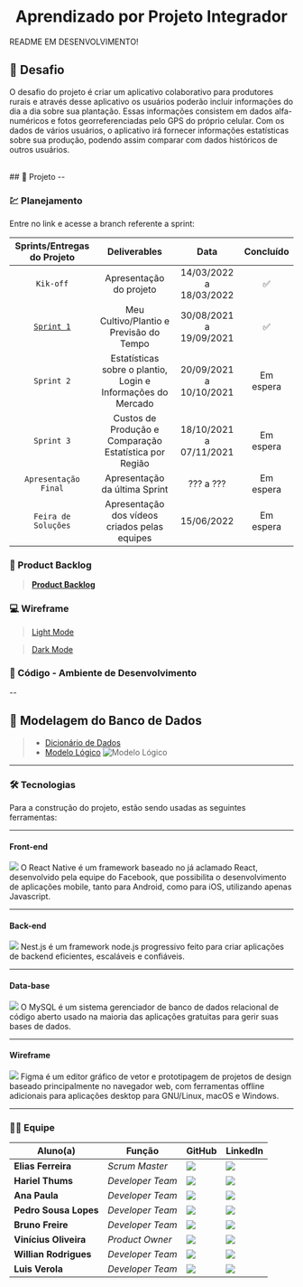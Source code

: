 <h1 align="center"> 
  Aprendizado por Projeto Integrador
</h1>

README EM DESENVOLVIMENTO!
<br>


## 📌 Desafio

<p>
O desafio do projeto é criar um aplicativo colaborativo para produtores rurais e através desse aplicativo os usuários poderão incluir informações do dia a dia sobre sua plantação. Essas informações consistem em dados alfa-numéricos e fotos georreferenciadas pelo GPS do próprio celular. Com os dados de vários usuários, o aplicativo irá fornecer informações estatísticas sobre sua produção, podendo assim comparar com dados históricos de outros usuários.
<p>



<br>
## 🏁 Projeto
--

### 💹 Planejamento
Entre no link e acesse a branch referente a sprint:

| Sprints/Entregas do Projeto | Deliverables | Data | Concluído |
| :---: | :---: | :---: | :---: |
| `Kik-off`  | Apresentação do projeto | 14/03/2022 a 18/03/2022 | ✅ |
| [`Sprint 1`](https://github.com/cluster-8/esoja-mobile/blob/Sprint-1/README.md) | Meu Cultivo/Plantio e Previsão do Tempo | 30/08/2021 a 19/09/2021 | ✅ |
| `Sprint 2` | Estatísticas sobre o plantio, Login e Informações do Mercado | 20/09/2021 a 10/10/2021 | Em espera |
| `Sprint 3` | Custos de Produção e Comparação Estatística por Região | 18/10/2021 a 07/11/2021 | Em espera |
| `Apresentação Final` | Apresentação da última Sprint | ??? a ??? | Em espera |
| `Feira de Soluções` | Apresentação dos vídeos criados pelas equipes | 15/06/2022 | Em espera |

### 📃 Product Backlog

> [__Product Backlog__](https://github.com/cluster-8/esoja-mobile/blob/main/Docs/Product-Backlog-Visiona-eSoja.pdf) 


### 💻 Wireframe 

> [Light Mode]()
  
> [Dark Mode]()

### 📃 Código - Ambiente de Desenvolvimento 
--

## 🎲 Modelagem do Banco de Dados

> * [Dicionário de Dados](https://github.com/cluster-8/esoja-mobile/blob/main/Docs/Diciona%CC%81rio-de-dados-eSoja.xlsx)
> * [Modelo Lógico](https://github.com/cluster-8/esoja-mobile/blob/main/Docs/modelo-logico.png)
> ![Modelo Lógico](https://github.com/cluster-8/esoja-mobile/blob/main/Docs/modelo-logico.png)
  
--------------------------------------------------------------------------------------------------------------------------------------------------------------

### 🛠 Tecnologias
Para a construção do projeto, estão sendo usadas as seguintes ferramentas:
  
--------------------------------------------------------------------------------------------------------------------------------------------------------------
  
#### **Front-end** 
<img src= "https://img.shields.io/badge/React-20232A?style=for-the-badge&logo=react&logoColor=61DAFB">
O React Native é um framework baseado no já aclamado React, desenvolvido pela equipe do Facebook, que possibilita o desenvolvimento de aplicações mobile, tanto para Android, como para iOS, utilizando apenas Javascript.
  
--------------------------------------------------------------------------------------------------------------------------------------------------------------
  
#### **Back-end**  
<img src= "https://img.shields.io/badge/nestjs-E0234E?style=for-the-badge&logo=nestjs&logoColor=white">
Nest.js é um framework node.js progressivo feito para criar aplicações de backend eficientes, escaláveis e confiáveis.
  
--------------------------------------------------------------------------------------------------------------------------------------------------------------
  
#### **Data-base** 
<img src= "https://img.shields.io/badge/MySQL-005C84?style=for-the-badge&logo=mysql&logoColor=white">
O MySQL é um sistema gerenciador de banco de dados relacional de código aberto usado na maioria das aplicações gratuitas para gerir suas bases de dados.
  
--------------------------------------------------------------------------------------------------------------------------------------------------------------
  
#### **Wireframe** 
<img src= "https://img.shields.io/badge/Figma-F24E1E?style=for-the-badge&logo=figma&logoColor=white">
Figma é um editor gráfico de vetor e prototipagem de projetos de design baseado principalmente no navegador web, com ferramentas offline adicionais para aplicações desktop para GNU/Linux, macOS e Windows.
  
--------------------------------------------------------------------------------------------------------------------------------------------------------------
  
### 👨‍💻 Equipe

| Aluno(a)         | Função           | GitHub                                                         | LinkedIn                                              |
| ---------------- | ---------------- | -------------------------------------------------------------- | ----------------------------------------------------- |
|__Elias Ferreira__  | *Scrum Master*  | [![](https://bit.ly/3f9Xo0P)](https://github.com/elias31072002)| [![](https://bit.ly/2P1ZogM)](https://bit.ly/2QwcT8R) |
|__Hariel Thums__  | *Developer Team* | [![](https://bit.ly/3f9Xo0P)](https://github.com/HarielThums)  | [![](https://bit.ly/2P1ZogM)](https://bit.ly/3f9bjUH) |
|__Ana Paula__| *Developer Team* | [![](https://bit.ly/3f9Xo0P)](https://github.com/AnaPaulaSOliveira) | [![](https://bit.ly/2P1ZogM)](https://www.linkedin.com/in/ana-paula-santos-de-oliveira-237a401ab) |
|__Pedro Sousa Lopes__| *Developer Team* | [![](https://bit.ly/3f9Xo0P)](https://github.com/PedroSousaLopes) | [![](https://bit.ly/2P1ZogM)](https://www.linkedin.com/in/pedro-sousa-62bb641a8/) |
|__Bruno Freire__| *Developer Team* | [![](https://bit.ly/3f9Xo0P)](https://github.com/brunofreire2001) | [![](https://bit.ly/2P1ZogM)]() |
|__Vinícius Oliveira__| *Product Owner*| [![](https://bit.ly/3f9Xo0P)](https://github.com/vinicius-hso) | [![](https://bit.ly/2P1ZogM)](https://bit.ly/3fdl0BE) |
|__Willian Rodrigues__| *Developer Team* | [![](https://bit.ly/3f9Xo0P)](https://github.com/Willian-Rodrigues) | [![](https://bit.ly/2P1ZogM)](https://www.linkedin.com/in/willianrsilva/)| 
|__Luis Verola__| *Developer Team* | [![](https://bit.ly/3f9Xo0P)](https://github.com/LVerola) | [![](https://bit.ly/2P1ZogM)](http://www.linkedin.com/in/LVerola)| 

